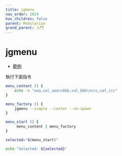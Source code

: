 ```yaml
---
title: jgmenu
nav_order: 2024
has_children: false
parent: Modularize
grand_parent: 入門
---
```



# jgmenu

* [範例](https://github.com/samwhelp/note-about-menu-applet/blob/gh-pages/_demo/prototype/menu-applet/demo-start/jgmenu/modularize.sh)

執行下面指令

``` sh
menu_content () {
	echo -e "aaa,val_aaa\nbbb,val_bbb\nccc,val_ccc"
}

menu_factory () {
	jgmenu --simple --center --no-spawn
}

menu_start () {
	 menu_content | menu_factory
}

selected="$(menu_start)"

echo "Selected: ${selected}"
```
